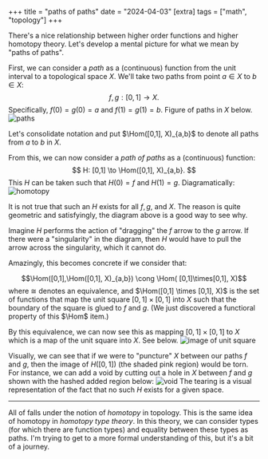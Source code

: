 +++
title = "paths of paths"
date = "2024-04-03"
[extra]
tags = ["math", "topology"]
+++

There's a nice relationship between higher order functions and higher homotopy theory.
Let's develop a mental picture for what we mean by "paths of paths".

First, we can consider a *path* as a (continuous) function from the unit interval to a topological space $X$. 
We'll take two paths from point $a \in X$ to $b\in X$:
$$
f,g: [0, 1] \to X.
$$
Specifically, $f(0)=g(0)=a$ and $f(1)=g(1)=b$. 
Figure of paths in $X$ below.
![paths](/images/blurbs/paths_of_paths/paths.svg)

Let's consolidate notation and put $\Hom([0,1], X)_{a,b}$ to denote all paths from $a$ to $b$ in $X$. 

From this, we can now consider a *path of paths* as a (continuous) function:
$$
H: [0,1] \to \Hom([0,1], X)_{a,b}.
$$
This $H$ can be taken such that $H(0)=f$ and $H(1)=g$.
Diagramatically:
![homotopy](/images/blurbs/paths_of_paths/homotopy.svg)

It is not true that such an $H$ exists for all $f,g$, and $X$.
The reason is quite geometric and satisfyingly, the diagram above is a good way to see why.

Imagine $H$ performs the action of "dragging" the $f$ arrow to the $g$ arrow. If there were a "singularity" in the diagram, then $H$ would have to pull the arrow across the singularity, which it cannot do.

Amazingly, this becomes concrete if we consider that:

$$\Hom([0,1],\Hom([0,1], X)_{a,b}) \cong  \Hom( [0,1]\times[0,1], X)$$
where $\cong$ denotes an equivalence, and $\Hom([0,1] \times [0,1], X)$ is the set of functions that map the unit square $[0,1] \times [0,1]$ into $X$ such that the boundary of the square is glued to $f$ and $g$.
(We just discovered a functioral property of this $\Hom$ item.)

By this equivalence, we can now see this as mapping $[0,1]\times[0,1]$ to $X$ which is a map of the unit square into $X$.
See below.
![image of unit square](/images/blurbs/paths_of_paths/image_of_unit_square.svg)

Visually, we can see that if we were to "puncture" $X$ between our paths $f$ and $g$, then the image of $H([0,1])$ (the shaded pink region) would be torn.
For instance, we can add a void by cutting out a hole in $X$ between $f$ and $g$ shown with the hashed added region below:
![void](/images/blurbs/paths_of_paths/void.svg)
The tearing is a visual representation of the fact that no such $H$ exists for a given space.

---
All of falls under the notion of *homotopy* in topology.
This is the same idea of homotopy in *homotopy type theory*.
In this theory, we can consider types (for which there are function types) and equality between these types as paths.
I'm trying to get to a more formal understanding of this, but it's a bit of a journey.